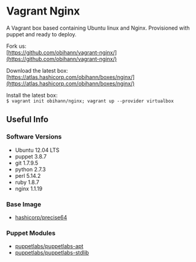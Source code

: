 
# Vagrant Nginx

A Vagrant box based containing Ubuntu linux and Nginx. Provisioned with puppet and ready to deploy. 

Fork us:   
[https://github.com/obihann/vagrant-nginx/](https://github.com/obihann/vagrant-nginx/)

Download the latest box:   
[https://atlas.hashicorp.com/obihann/boxes/nginx/](https://atlas.hashicorp.com/obihann/boxes/nginx/)

Install the latest box:   
```$ vagrant init obihann/nginx; vagrant up --provider virtualbox```

## Useful Info

### Software Versions

- Ubuntu 12.04 LTS
- puppet 3.8.7
- git 1.7.9.5
- python 2.7.3
- perl 5.14.2
- ruby 1.8.7
- nginx 1.1.19

### Base Image

- [hashicorp/precise64](https://atlas.hashicorp.com/hashicorp/boxes/precise64)

### Puppet Modules

- [puppetlabs/puppetlabs-apt](https://github.com/puppetlabs/puppetlabs-apt)
- [puppetlabs/puppetlabs-stdlib](https://github.com/puppetlabs/puppetlabs-stdlib/)